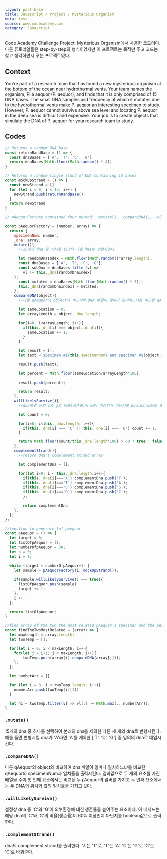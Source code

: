 ```yaml
---
layout: post-base
title: Javascript / Project / Mysterious Organism
meta: test
source: www.codecademy.com
category: Javascript
---
```

Code Academy Challenge Project: Mysterious Organism에서 사용한 코드이다. 다른 튜토리얼들은 step-by-step의 형식이었지만 이 프로젝트는 목적만 주고 코드는 찾고 생각하면서 푸는 프로젝트였다.

## Context

You’re part of a research team that has found a new mysterious organism at the bottom of the ocean near hydrothermal vents. Your team names the organism, Pila aequor (P. aequor), and finds that it is only comprised of 15 DNA bases. The small DNA samples and frequency at which it mutates due to the hydrothermal vents make P. aequor an interesting specimen to study. However, P. aequor cannot survive above sea level and locating P. aequor in the deep sea is difficult and expensive. Your job is to create objects that simulate the DNA of P. aequor for your research team to study.

## Codes

```js
// Returns a random DNA base
const returnRandBase = () => {
  const dnaBases = ['A', 'T', 'C', 'G']
  return dnaBases[Math.floor(Math.random() * 4)] 
}

// Returns a random single stand of DNA containing 15 bases
const mockUpStrand = () => {
  const newStrand = []
  for (let i = 0; i < 15; i++) {
    newStrand.push(returnRandBase())
  }
  return newStrand
}

// pAequorFactory contained four method: .mutate(), .compareDNA(), .willLikelySurvive(), .complementStrand()

const pAequorFactory = (number, array) => {
  return {
    specimenNum: number,
    _dna: array,
    mutate(){
      //15개의 dna 중 하나를 임의의 다른 dna로 변형시킨다.

      let randomDnaIndex = Math.floor(Math.random()*array.length);
      const dnaBases = ['A', 'T', 'C', 'G'];
      const subDna = dnaBases.filter(vl => 
        vl != this._dna[randomDnaIndex]
    );
      const mutated = dnaBases[Math.floor(Math.random() * 3)];
      this._dna[randomDnaIndex] = mutated;
    },
    compareDNA(object){
      //다른 qAequor의 object와 비교하여 DNA 배열이 얼마나 일치하느냐를 비교한 qAequor의 specimenNum과 일치률을 출력시킨다.

      let sameLocation = 0;
      let arrayLength = object._dna.length;

      for(i=0; i<arrayLength; i++){
        if(this._dna[i] === object._dna[i]){
          sameLocation += 1;
        }
      }

      let result = [];
      let text =`specimen #${this.specimenNum} and specimen #${object.specimenNum}`;

      result.push(text);

      let percent = Math.floor(sameLocation/arrayLength*100);
      
      result.push(percent);

      return result;
    },
    willLikelySurvive(){
      //dna배열 안의 c와 g의 비율(생존률)이 60% 이상인지 아닌지를 boolean값으로 출력한다.

      let count = 0;

      for(i=0; i<this._dna.length; i++){
        if(this._dna[i] === 'C' || this._dna[i] === 'G') count += 1;
      }

      return Math.floor(count/this._dna.length*100) > 60 ? true : false;
    },
    complementStrand(){
      //return dna's complement strand array

      let complementDna = [];

      for(let i=0; i < this._dna.length;i++){
        if(this._dna[i]==='A') complementDna.push('T'); 
        if(this._dna[i]==='T') complementDna.push('A'); 
        if(this._dna[i]==='C') complementDna.push('G'); 
        if(this._dna[i]==='G') complementDna.push('C');
        };

        return complementDna
    },
  };
};

//function to generate [n] pAequor
const pAequor = () => {
  let target = 0;
  let listOfpAequor = [];
  let numberOfpAequor = 30;
  let n = 0;
  let i = 1;

  while (target < numberOfpAequor+1) {
    let sample = pAequorFactory(i, mockUpStrand());
    
    if(sample.willLikelySurvive() === true){
      listOfpAequor.push(sample)
      target += 1;
    };
    i ++;
  };

  return listOfpAequor;
}

//find array of the two the most related pAequor's specimen and the percentage.
const findTheTwoMostRelated = (array) => {
  let maxLength = array.length;
  let twoTemp = [];

  for(let i = 0; i < maxLength; i++){
    for(let j = i+1; j < maxLength; j++){
        twoTemp.push(array[i].compareDNA(array[j]));  
    };
  };

  let numberArr = []

  for (let i = 0; i < twoTemp.length; i++){
    numberArr.push(twoTemp[i][1])
  }

  let hi = twoTemp.filter(vl => vl[1] >= Math.max(...numberArr));
}
```

### `.mutate()`

15개의 dna 중 하나를 선택하여 본래의 dna를 제외한 다른 세 개의 dna로 변형시킨다. 예를 들면 변형시킬 dna가 'A'라면 'A'를 제외한 ['T', 'C', 'G'] 중 임의의 dna로 대입시킨다.

### `.compareDNA()`

다른 qAequor의 object와 비교하여 dna 배열이 얼마나 일치하느냐를 비교한 qAequor의 specimenNum과 일치률을 출력시킨다.
결과값으로 두 개의 요소를 가진 배열을 주며 첫 번째 요소에서는 비교된 두 pAequor의 넘버를 가지고 두 번째 요소에서는 두 DNA의 위치와 값의 일치률을 가지고 있다.

### `.willLikelySurvive()`

설정상 dna 중 'C'와 'G'이 외부환경에 대한 생존률을 높여주는 요소이다. 이 메서드는 해당 dna의 'C'와 'G'의 비율(생존률)이 60% 이상인지 아닌지를 boolean값으로 출력한다.

### `.complementStrand()`

dna의 complement strand를 출력한다. 'A'는 'T'로, 'T'는 'A', 'C'는 'G'로 'G'는 'C'로 바꿔준다.
